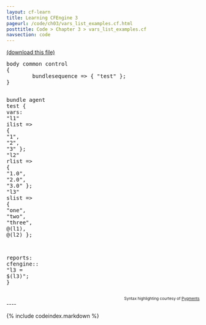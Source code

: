 ```yaml
---
layout: cf-learn
title: Learning CFEngine 3
pageurl: /code/ch03/vars_list_examples.cf.html
posttitle: Code > Chapter 3 > vars_list_examples.cf
navsection: code
---
```


[(download this file)](https://raw.github.com/zzamboni/cf-learn.info/master/src/ch03/vars_list_examples.cf)

<div class="highlight"><pre><span class="k">body</span> <span class="k">common</span> <span class="k">control</span>
<span class="p">{</span>
        <span class="kr">bundlesequence</span> <span class="o">=&gt;</span> <span class="p">{</span> <span class="s">&quot;test&quot;</span> <span class="p">};</span>
<span class="p">}</span>

<span class="k">bundle</span> <span class="k">agent</span> <span class="nf">test</span>
<span class="p">{</span>
  <span class="kd">vars</span><span class="p">:</span>
      <span class="p">&quot;</span><span class="nv">l1</span><span class="p">&quot;</span> <span class="kt">ilist</span> <span class="o">=&gt;</span> <span class="p">{</span> <span class="s">&quot;1&quot;</span><span class="p">,</span> <span class="s">&quot;2&quot;</span><span class="p">,</span> <span class="s">&quot;3&quot;</span> <span class="p">};</span>
      <span class="p">&quot;</span><span class="nv">l2</span><span class="p">&quot;</span> <span class="kt">rlist</span> <span class="o">=&gt;</span> <span class="p">{</span> <span class="s">&quot;1.0&quot;</span><span class="p">,</span> <span class="s">&quot;2.0&quot;</span><span class="p">,</span> <span class="s">&quot;3.0&quot;</span> <span class="p">};</span>
      <span class="p">&quot;</span><span class="nv">l3</span><span class="p">&quot;</span> <span class="kt">slist</span> <span class="o">=&gt;</span> <span class="p">{</span> <span class="s">&quot;one&quot;</span><span class="p">,</span> <span class="s">&quot;two&quot;</span><span class="p">,</span> <span class="s">&quot;three&quot;</span><span class="p">,</span> <span class="nv">@(l1)</span><span class="p">,</span> <span class="nv">@(l2)</span> <span class="p">};</span>

  <span class="kd">reports</span><span class="p">:</span>
    <span class="nc">cfengine</span><span class="p">::</span>
      <span class="s">&quot;l3 = </span><span class="si">$(l3)</span><span class="s">&quot;</span><span class="p">;</span>
<span class="p">}</span>
</pre></div>

<div align="right"><font size="-2">Syntax highlighting courtesy of <a href="http://blog.zzamboni.org/cfengine3-lexer-for-pygments">Pygments</a></font></div>
----

{% include codeindex.markdown %}

